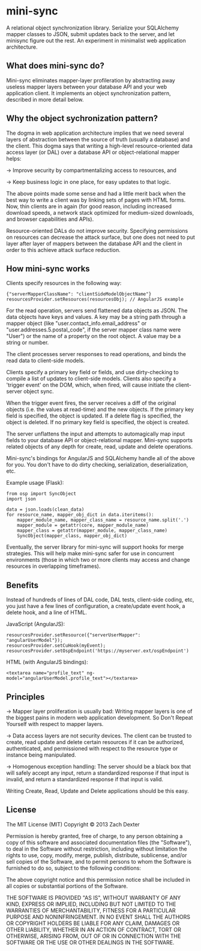 mini-sync
===================

A relational object synchronization library. Serialize your SQLAlchemy mapper classes to JSON, submit updates back to the server, and let minisync figure out the rest. An experiment in minimalist web application architecture.

What does mini-sync do?
-----------

Mini-sync eliminates mapper-layer profileration by abstracting away useless mapper layers between your database API and your web application client. It implements an object synchronization pattern, described in more detail below.

Why the object sychronization pattern?
-----------
The dogma in web application architecture implies that we need several layers of abstraction between the source of truth (usually a database) and the client. This dogma says that writing a high-level resource-oriented data access layer (or DAL) over a database API or object-relational mapper helps:

-> Improve security by compartmentalizing access to resources, and

-> Keep business logic in one place, for easy updates to that logic.

The above points made some sense and had a little merit back when the best way to write a client was by linking sets of pages with HTML forms. Now, thin clients are in again (for good reason, including increased download speeds, a network stack optimized for medium-sized downloads, and browser capabilities and APIs).

Resource-oriented DALs do not improve security. Specifying permissions on resources can decrease the attack surface, but one does not need to put layer after layer of mappers between the database API and the client in order to this achieve attack surface reduction.

How mini-sync works
------------

Clients specify resources in the following way:

	{"serverMapperClassName": "clientSideModelObjectName"}
	resourcesProvider.setResources(resourcesObj); // AngularJS example
	
For the read operation, servers send flattened data objects as JSON. The data objects have keys and values. A key may be a string path through a mapper object (like "user.contact_info.email_address" or "user.addresses.5.postal_code", if the server mapper class name were "User") or the name of a property on the root object. A value may be a string or number.

The client processes server responses to read operations, and binds the read data to client-side models.

Clients specify a primary key field or fields, and use dirty-checking to compile a list of updates to client-side models. Clients also specify a 'trigger event' on the DOM, which, when fired, will cause initiate the client-server object sync.

When the trigger event fires, the server receives a diff of the original objects (i.e. the values at read-time) and the new objects. If the primary key field is specified, the object is updated. If a delete flag is specified, the object is deleted. If no primary key field is specified, the object is created.

The server unflattens the input and attempts to automagically map input fields to your database API or object-relational mapper. Mini-sync supports related objects of any depth for create, read, update and delete operations.

Mini-sync's bindings for AngularJS and SQLAlchemy handle all of the above for you. You don't have to do dirty checking, serialization, deserialization, etc.

Example usage (Flask):

	from osp import SyncObject
	import json
	
	data = json.loads(clean_data)
	for resource_name, mapper_obj_dict in data.iteritems():
		mapper_module_name, mapper_class_name = resource_name.split('.')
 		mapper_module = getattr(core, mapper_module_name)
		mapper_class = getattr(mapper_module, mapper_class_name)
		SyncObject(mapper_class, mapper_obj_dict)

Eventually, the server library for mini-sync will support hooks for merge strategies. This will help make mini-sync  safer for use in concurrent environments (those in which two or more clients may access and change resources in overlapping timeframes).

Benefits
------------
Instead of hundreds of lines of DAL code, DAL tests, client-side coding, etc, you just have a few lines of configuration, a create/update event hook, a delete hook, and a line of HTML.

JavaScript (AngularJS):

	resourcesProvider.setResource({"serverUserMapper": "angularUserModel"});
	resourcesProvider.setCuHook(myEvent);
	resourcesProvider.setOspEndpoint('https://myserver.ext/ospEndpoint')
	
HTML (with AngularJS bindings):

	<textarea name="profile_text" ng-model="angularUserModel.profile_text"></textarea>
	

Principles
------------

-> Mapper layer proliferation is usually bad: Writing mapper layers is one of the biggest pains in modern web application development. So Don't Repeat Yourself with respect to mapper layers.

-> Data access layers are not security devices. The client can be trusted to create, read update and delete certain resources if it can be authorized, authenticated, and permissioned with respect to the resource type or instance being manipulated.

-> Homogenous exception handling: The server should be a black box that will safely accept any input, return a standardized response if that input is invalid, and return a standardized response if that input is valid.

Writing Create, Read, Update and Delete applications should be this easy.

License
------------

The MIT License (MIT)
Copyright &copy; 2013 Zach Dexter

Permission is hereby granted, free of charge, to any person obtaining a copy of this software and associated documentation files (the "Software"), to deal in the Software without restriction, including without limitation the rights to use, copy, modify, merge, publish, distribute, sublicense, and/or sell copies of the Software, and to permit persons to whom the Software is furnished to do so, subject to the following conditions:

The above copyright notice and this permission notice shall be included in all copies or substantial portions of the Software.

THE SOFTWARE IS PROVIDED "AS IS", WITHOUT WARRANTY OF ANY KIND, EXPRESS OR IMPLIED, INCLUDING BUT NOT LIMITED TO THE WARRANTIES OF MERCHANTABILITY, FITNESS FOR A PARTICULAR PURPOSE AND NONINFRINGEMENT. IN NO EVENT SHALL THE AUTHORS OR COPYRIGHT HOLDERS BE LIABLE FOR ANY CLAIM, DAMAGES OR OTHER LIABILITY, WHETHER IN AN ACTION OF CONTRACT, TORT OR OTHERWISE, ARISING FROM, OUT OF OR IN CONNECTION WITH THE SOFTWARE OR THE USE OR OTHER DEALINGS IN THE SOFTWARE.
